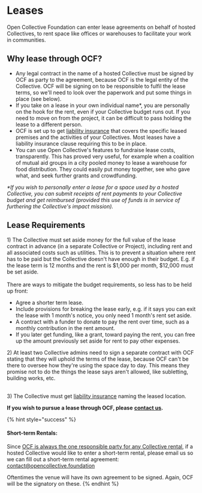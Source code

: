 # Leases

Open Collective Foundation can enter lease agreements on behalf of hosted Collectives, to rent space like offices or warehouses to facilitate your work in communities.

## Why lease through OCF?

* Any legal contract in the name of a hosted Collective must be signed by OCF as party to the agreement, because OCF is the legal entity of the Collective. OCF will be signing on to be responsible to fulfil the lease terms, so we'll need to look over the paperwork and put some things in place (see below).
* If you take on a lease in your own individual name\*, you are personally on the hook for the rent, even if your Collective budget runs out. If you need to move on from the project, it can be difficult to pass holding the lease to a different person.
* OCF is set up to get [liability insurance](liability-insurance.md) that covers the specific leased premises and the activities of your Collectives. Most leases have a liability insurance clause requiring this to be in place.
* You can use Open Collective's features to fundraise lease costs, transparently. This has proved very useful, for example when a coalition of mutual aid groups in a city pooled money to lease a warehouse for food distribution. They could easily put money together, see who gave what, and seek further grants and crowdfunding.

_\*If you wish to personally enter a lease for a space used by a hosted Collective, you can submit receipts of rent payments to your Collective budget and get reimbursed (provided this use of funds is in service of furthering the Collective's impact mission)._

## Lease Requirements

1\) The Collective must set aside money for the full value of the lease contract in advance (in a separate Collective or Project), including rent and all associated costs such as utilities. This is to prevent a situation where rent has to be paid but the Collective doesn't have enough in their budget. E.g. if the lease term is 12 months and the rent is $1,000 per month, $12,000 must be set aside.\
\
There are ways to mitigate the budget requirements, so less has to be held up front:

* Agree a shorter term lease.
* Include provisions for breaking the lease early, e.g. if it says you can exit the lease with 1 month's notice, you only need 1 month's rent set aside.
* A contract with a funder to donate to pay the rent over time, such as a monthly contribution in the rent amount.
* If you later get funding, like a grant, toward paying the rent, you can free up the amount previously set aside for rent to pay other expenses.

2\) At least two Collective admins need to sign a separate contract with OCF stating that they will uphold the terms of the lease, because OCF can't be there to oversee how they're using the space day to day. This means they promise not to do the things the lease says aren't allowed, like subletting, building works, etc.

\
3\) The Collective must get [liability insurance](broken-reference/) naming the leased location.

**If you wish to pursue a lease through OCF, please** [**contact us**](mailto:contact@opencollective.foundation)**.**

{% hint style="success" %}
#### Short-term Rentals:

Since [OCF is always the one responsible party for any Collective rental](../faq/is-ocf-right-for-you.md#model-a-fiscal-sponsorship-model), if a hosted Collective would like to enter a short-term rental, please email us so we can fill out a short-term rental agreement: contact@opencollective.foundation

Oftentimes the venue will have its own agreement to be signed. Again, OCF will be the signatory on these.&#x20;
{% endhint %}
